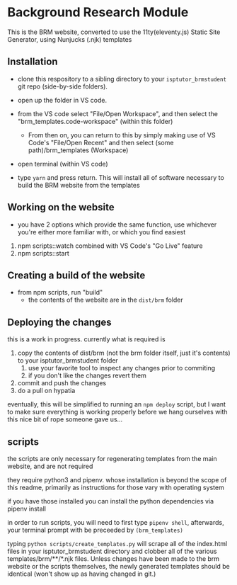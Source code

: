 # Background Research Module

This is the BRM website, converted to use the 11ty(eleventy.js) Static Site Generator, using Nunjucks (.njk) templates

## Installation
* clone this respository to a sibling directory to your `isptutor_brmstudent` git repo (side-by-side folders).

* open up the folder in VS code.

* from the VS code select "File/Open Workspace", and then select the "brm_templates.code-workspace" (within this folder)
  * From then on, you can return to this by simply making use of VS Code's "File/Open Recent" and then select (some path)/brm_templates (Workspace)
* open terminal (within VS code)

* type `yarn` and press return.  This will install all of software necessary to build the BRM website from the templates

## Working on the website

* you have 2 options which provide the same function, use whichever you're either more familiar with, or which you find easiest

1. npm scripts::watch combined with VS Code's "Go Live" feature
2. npm scripts::start

## Creating a build of the website

* from npm scripts, run "build"
  * the contents of the website are in the `dist/brm` folder

## Deploying the changes
this is a work in progress.  currently what is required is
1. copy the contents of dist/brm (not the brm folder itself, just it's contents) to your isptutor_brmstudent folder
   1. use your favorite tool to inspect any changes prior to commiting
   2. if you don't like the changes revert them
2. commit and push the changes
3. do a pull on hypatia

eventually, this will be simplified to running an `npm deploy` script, but I want to make sure everything is working properly before we hang ourselves with this nice bit of rope someone gave us...

## scripts
the scripts are only necessary for regenerating templates from the main website, and are not required

they require python3 and pipenv. whose installation is beyond the scope of this readme, primarily as instructions for those vary with operating system

if you have those installed you can install the python dependencies via
pipenv install

in order to run scripts, you will need to first type `pipenv shell`, afterwards, your terminal prompt with be preceeded by `(brm_templates)`

typing `python scripts/create_templates.py`  will scrape all of the index.html files in your isptutor_brmstudent directory and clobber all of the various templates/brm/**/*.njk files.  Unless changes have been made to the brm website or the scripts themselves, the newly generated templates should be identical (won't show up as having changed in git.)